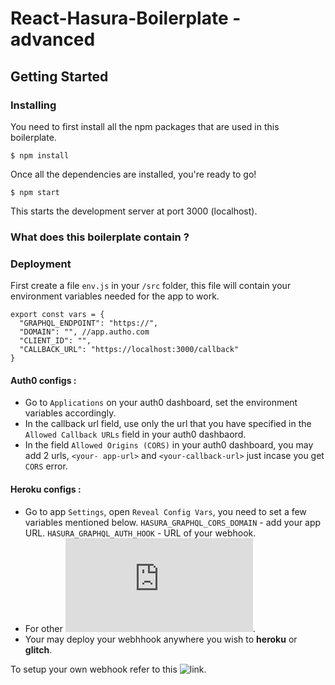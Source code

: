 # React-Hasura-Boilerplate - advanced

## Getting Started

### Installing

You need to first install all the npm packages that are used in this boilerplate.

```
$ npm install
```

Once all the dependencies are installed, you're ready to go!

```
$ npm start
```
This starts the development server at port 3000 (localhost).


### What does this boilerplate contain ?



### Deployment

First create a file `env.js` in your `/src` folder, this file will contain your environment variables needed for the app to work.

```
export const vars = {
  "GRAPHQL_ENDPOINT": "https://",
  "DOMAIN": "", //app.autho.com
  "CLIENT_ID": "",
  "CALLBACK_URL": "https://localhost:3000/callback"
}
```
#### Auth0 configs :
- Go to `Applications` on your auth0 dashboard, set the environment variables accordingly.
- In the callback url field, use only the url that you have specified in the `Allowed Callback URLs` field in your auth0 dashbaord.
- In the field `Allowed Origins (CORS)` in your auth0 dashboard, you may add 2 urls, `<your- app-url>` and `<your-callback-url>` just incase you get `CORS` error.

#### Heroku configs :
- Go to app `Settings`, open `Reveal Config Vars`, you need to set a few variables mentioned below.
    `HASURA_GRAPHQL_CORS_DOMAIN` - add your app URL.
    `HASURA_GRAPHQL_AUTH_HOOK` - URL of your webhook.
- For other ![GraphQL server options](https://docs.hasura.io/1.0/graphql/manual/deployment/graphql-engine-flags/reference.html).
- Your may deploy your webhhook anywhere you wish to __heroku__ or __glitch__.

To setup your own webhook refer to this ![link](https://github.com/hasura/sample-auth-webhook).
